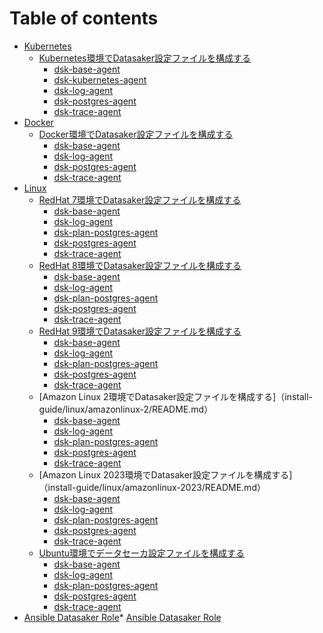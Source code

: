 # Table of contents

* [Kubernetes](install-guide/kubernetes/README.md)
  * [Kubernetes環境でDatasaker設定ファイルを構成する](install-guide/kubernetes/runtime/README.md)
    * [dsk-base-agent](install-guide/kubernetes/runtime/dsk-base-agent.md)
    * [dsk-kubernetes-agent](install-guide/kubernetes/runtime/dsk-kubernetes-agent.md)
    * [dsk-log-agent](install-guide/kubernetes/runtime/dsk-log-agent.md)
    * [dsk-postgres-agent](install-guide/kubernetes/runtime/dsk-postgres-agent.md)
    * [dsk-trace-agent](install-guide/kubernetes/runtime/dsk-trace-agent.md)
    <!-- * [dsk-elasticsearch-agent](install-guide/kubernetes/runtime/dsk-elasticsearch-agent.md) -->
    <!-- * [dsk-mongo-agent](install-guide/kubernetes/runtime/dsk-mongo-agent.md) -->
    <!-- * [dsk-mysql-agent](install-guide/kubernetes/runtime/dsk-mysql-agent.md) -->
* [Docker](install-guide/container/README.md)
  * [Docker環境でDatasaker設定ファイルを構成する](install-guide/container/docker/README.md)
    * [dsk-base-agent](install-guide/container/docker/dsk-base-agent.md)
    * [dsk-log-agent](install-guide/container/docker/dsk-log-agent.md)
    * [dsk-postgres-agent](install-guide/container/docker/dsk-postgres-agent.md)
    * [dsk-trace-agent](install-guide/container/docker/dsk-trace-agent.md)
    <!-- * [dsk-elasticsearch-agent](install-guide/container/docker/dsk-elasticsearch-agent.md) -->
    <!-- * [dsk-mongo-agent](install-guide/container/docker/dsk-mongo-agent.md) -->
    <!-- * [dsk-mysql-agent](install-guide/container/docker/dsk-mysql-agent.md) -->
* [Linux](install-guide/linux/README.md)
  * [RedHat 7環境でDatasaker設定ファイルを構成する](install-guide/linux/RedHat-7/README.md)
    * [dsk-base-agent](install-guide/linux/RedHat-7/dsk-base-agent.md)
    * [dsk-log-agent](install-guide/linux/RedHat-7/dsk-log-agent.md)
    * [dsk-plan-postgres-agent](install-guide/linux/RedHat-7/dsk-plan-postgres-agent.md)
    * [dsk-postgres-agent](install-guide/linux/RedHat-7/dsk-postgres-agent.md)
    * [dsk-trace-agent](install-guide/linux/RedHat-7/dsk-trace-agent.md)
  * [RedHat 8環境でDatasaker設定ファイルを構成する](install-guide/linux/RedHat-8/README.md)
    * [dsk-base-agent](install-guide/linux/RedHat-8/dsk-base-agent.md)
    * [dsk-log-agent](install-guide/linux/RedHat-8/dsk-log-agent.md)
    * [dsk-plan-postgres-agent](install-guide/linux/RedHat-8/dsk-plan-postgres-agent.md)
    * [dsk-postgres-agent](install-guide/linux/RedHat-8/dsk-postgres-agent.md)
    * [dsk-trace-agent](install-guide/linux/RedHat-8/dsk-trace-agent.md)
  * [RedHat 9環境でDatasaker設定ファイルを構成する](install-guide/linux/RedHat-9/README.md)
    * [dsk-base-agent](install-guide/linux/RedHat-9/dsk-base-agent.md)
    * [dsk-log-agent](install-guide/linux/RedHat-9/dsk-log-agent.md)
    * [dsk-plan-postgres-agent](install-guide/linux/RedHat-9/dsk-plan-postgres-agent.md)
    * [dsk-postgres-agent](install-guide/linux/RedHat-9/dsk-postgres-agent.md)
    * [dsk-trace-agent](install-guide/linux/RedHat-9/dsk-trace-agent.md)
  * [Amazon Linux 2環境でDatasaker設定ファイルを構成する]（install-guide/linux/amazonlinux-2/README.md）
    * [dsk-base-agent](install-guide/linux/amazonlinux-2/dsk-base-agent.md)
    * [dsk-log-agent](install-guide/linux/amazonlinux-2/dsk-log-agent.md)
    * [dsk-plan-postgres-agent](install-guide/linux/amazonlinux-2/dsk-plan-postgres-agent.md)
    * [dsk-postgres-agent](install-guide/linux/amazonlinux-2/dsk-postgres-agent.md)
    * [dsk-trace-agent](install-guide/linux/amazonlinux-2/dsk-trace-agent.md)
  * [Amazon Linux 2023環境でDatasaker設定ファイルを構成する]（install-guide/linux/amazonlinux-2023/README.md）
    * [dsk-base-agent](install-guide/linux/amazonlinux-2023/dsk-base-agent.md)
    * [dsk-log-agent](install-guide/linux/amazonlinux-2023/dsk-log-agent.md)
    * [dsk-plan-postgres-agent](install-guide/linux/amazonlinux-2023/dsk-plan-postgres-agent.md)
    * [dsk-postgres-agent](install-guide/linux/amazonlinux-2023/dsk-postgres-agent.md)
    * [dsk-trace-agent](install-guide/linux/amazonlinux-2023/dsk-trace-agent.md)
  * [Ubuntu環境でデータセーカ設定ファイルを構成する](install-guide/linux/ubuntu/README.md)
    * [dsk-base-agent](install-guide/linux/ubuntu/dsk-base-agent.md)
    * [dsk-log-agent](install-guide/linux/ubuntu/dsk-log-agent.md)
    * [dsk-plan-postgres-agent](install-guide/linux/ubuntu/dsk-plan-postgres-agent.md)
    * [dsk-postgres-agent](install-guide/linux/ubuntu/dsk-postgres-agent.md)
    * [dsk-trace-agent](install-guide/linux/ubuntu/dsk-trace-agent.md)
    <!-- * [dsk-elasticsearch-agent](install-guide/linux/ubuntu/dsk-elasticsearch-agent.md) -->
    <!-- * [dsk-mongo-agent](install-guide/linux/ubuntu/dsk-mongo-agent.md) -->
    <!-- * [dsk-mysql-agent](install-guide/linux/ubuntu/dsk-mysql-agent.md) -->
    <!-- * [dsk-plan-mysql-agent](install-guide/linux/ubuntu/dsk-plan-mysql-agent.md) -->
* [Ansible Datasaker Role](install-guide/ansible/README.md)* [Ansible Datasaker Role](install-guide/ansible/ansible.md)
